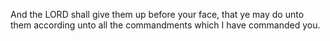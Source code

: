 And the LORD shall give them up before your face, that ye may do unto them according unto all the commandments which I have commanded you.
